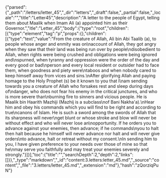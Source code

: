 {"parsed":{"_path":"/letters/letter_45","_dir":"letters","_draft":false,"_partial":false,"_locale":"","title":"Letter45","description":"A letter to the people of Egypt, telling them about Maalik when Imam Ali (a) appointed him as their Governor.","itle":"Letter_45","body":{"type":"root","children":[{"type":"element","tag":"p","props":{},"children":[{"type":"text","value":"From the creature of Allah, Ali bin Abi Taalib (a), to people whose anger and enmity was on\naccount of Allah, they got angry when they saw that their land was being run over by people\ndisobedient to Allah, when rights were being crushed and obligations were being ignored and\nspurned, when tyranny and oppression were the order of the day and every good or bad\nperson and every local resident or outsider had to face them, when goodness and piety were\ntaboos and when nobody cared to keep himself away from vices and sins.\nAfter glorifying Allah and paying homage to the Holy Prophet (s) be it known to you that I\nam sending towards you a creature of Allah who forsakes rest and sleep during days of\ndanger, who does not fear his enemy in the critical junctures, and who is more severe than\nburning fire to sinners and vicious people. He is Maalik bin Haarith Mazhiji (Mazhij is a subclass\nof Bani Nakha'a).\nHear him and obey his commands which you will find to be right and according to true\ncanons of Islam. He is such a sword among the swords of Allah that its sharpness will never\nget blunt or whose stroke and blow will never be without effect and who will never lose an\nopportunity. If he orders you to advance against your enemies, then advance; if he commands\nyou to halt then halt because he himself will never advance nor halt and will never give orders\nto advance, halt or retreat without my consent.\nIn sending him to you, I have given preference to your needs over those of mine so that he\nmay serve you faithfully and may treat your enemies severely and strongly."}]}],"toc":{"title":"","searchDepth":2,"depth":2,"links":[]}},"_type":"markdown","_id":"content:3.letters:letter_45.md","_source":"content","_file":"3.letters/letter_45.md","_extension":"md"},"hash":"zQorziqPuN"}